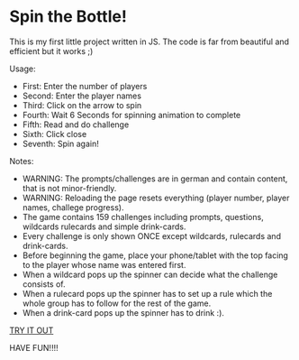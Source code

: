 # Spin the Bottle!

This is my first little project written in JS. The code is far from beautiful and efficient but it works ;) 

Usage:

- First: Enter the number of players
- Second: Enter the player names
- Third: Click on the arrow to spin
- Fourth: Wait 6 Seconds for spinning animation to complete
- Fifth: Read and do challenge
- Sixth: Click close
- Seventh: Spin again!

Notes:

- WARNING: The prompts/challenges are in german and contain content, that is not minor-friendly.
- WARNING: Reloading the page resets everything (player number, player names, challege progress).
- The game contains 159 challenges including prompts, questions, wildcards rulecards and simple drink-cards.
- Every challenge is only shown ONCE except wildcards, rulecards and drink-cards.
- Before beginning the game, place your phone/tablet with the top facing to the player whose name was entered first.
- When a wildcard pops up the spinner can decide what the challenge consists of.
- When a rulecard pops up the spinner has to set up a rule which the whole group has to follow for the rest of the game.
- When a drink-card pops up the spinner has to drink :).

[TRY IT OUT](http://stb.lately.lu)

HAVE FUN!!!!
